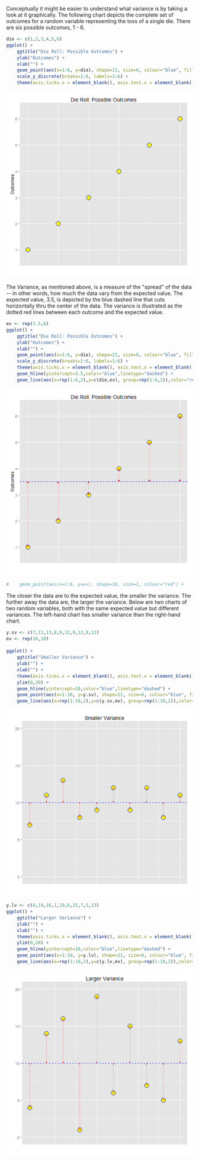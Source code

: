 

Conceptually it might be easier to understand what variance is by taking a look at it graphically.
The following chart depicts the complete set of outcomes for a random variable
representing the toss of a single die.  There are six possible outcomes, 1 - 6.


```r
die <- c(1,2,3,4,5,6)
ggplot() +
    ggtitle("Die Roll: Possible Outcomes") +
    ylab("Outcomes") +
    xlab("") +
    geom_point(aes(x=1:6, y=die), shape=21, size=6, colour="blue", fill="yellow") +
    scale_y_discrete(breaks=1:6, labels=1:6) +
    theme(axis.ticks.x = element_blank(), axis.text.x = element_blank())
```

![plot of chunk unnamed-chunk-1](figure/unnamed-chunk-1-1.png) 


The Variance, as mentioned above, is a measure of the "spread" of the data -- 
in other words, how much the data vary from the expected value.
The expected value, 3.5, is depicted by the blue dashed line that cuts horizontally thru
the center of the data.  The variance is illustrated as the dotted red lines between
each outcome and the expected value.




```r
ev <- rep(3.5,6)
ggplot() +
    ggtitle("Die Roll: Possible Outcomes") +
    ylab("Outcomes") +
    xlab("") +
    geom_point(aes(x=1:6, y=die), shape=21, size=6, colour="blue", fill="yellow") +
    scale_y_discrete(breaks=1:6, labels=1:6) +
    theme(axis.ticks.x = element_blank(), axis.text.x = element_blank()) +
    geom_hline(yintercept=3.5,color="blue",linetype="dashed") + 
    geom_line(aes(x=rep(1:6,2),y=c(die,ev), group=rep(1:6,2)),color="red", linetype="dotted", arrow=arrow(ends="both",type="closed",length=unit(5,"points")))
```

![plot of chunk unnamed-chunk-2](figure/unnamed-chunk-2-1.png) 

```r
#    geom_point(aes(x=1:6, y=ev), shape=16, size=1, colour="red") +
```


The closer the data are to the expected value, the smaller the variance.  The
further away the data are, the larger the variance.  Below are two charts of
two random variables, both with the same expected value but different
variances.  The left-hand chart has smaller variance than the right-hand chart.



```r
y.sv <- c(7,11,13,8,9,12,9,12,8,11)
ev <- rep(10,10)

ggplot() +
    ggtitle("Smaller Variance") +
    ylab("") +
    xlab("") +
    theme(axis.ticks.x = element_blank(), axis.text.x = element_blank()) +
    ylim(0,20) +
    geom_hline(yintercept=10,color="blue",linetype="dashed") + 
    geom_point(aes(x=1:10, y=y.sv), shape=21, size=6, colour="blue", fill="yellow") +
    geom_line(aes(x=rep(1:10,2),y=c(y.sv,ev), group=rep(1:10,2)),color="red", linetype="dotted", arrow=arrow(ends="both",type="closed",length=unit(3,"points")))
```

![plot of chunk unnamed-chunk-3](figure/unnamed-chunk-3-1.png) 


```r
y.lv <- c(4,14,16,1,19,6,15,7,5,13)
ggplot() +
    ggtitle("Larger Variance") +
    ylab("") +
    xlab("") +
    theme(axis.ticks.x = element_blank(), axis.text.x = element_blank()) +
    ylim(0,20) +
    geom_hline(yintercept=10,color="blue",linetype="dashed") + 
    geom_point(aes(x=1:10, y=y.lv), shape=21, size=6, colour="blue", fill="yellow") +
    geom_line(aes(x=rep(1:10,2),y=c(y.lv,ev), group=rep(1:10,2)),color="red", linetype="dotted", arrow=arrow(ends="both",type="closed",length=unit(3,"points")))
```

![plot of chunk unnamed-chunk-4](figure/unnamed-chunk-4-1.png) 



